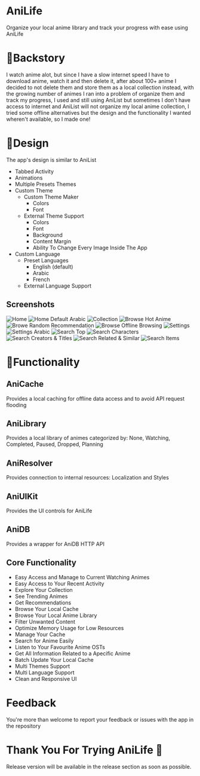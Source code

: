 # AniLife
Organize your local anime library and track your progress with ease using AniLife
# 🧾Backstory
I watch anime alot, but since I have a slow internet speed I have to download anime, watch it and then delete it, after about 100+ anime I decided to not delete them and store them as a local collection instead, with the growing number of animes I ran into a problem of organize them and track my progress, I used and still using AniList but sometimes I don't have access to internet and AniList will not organize my local anime collection, I tried some offline alternatives but the design and the functionality I wanted wheren't available, so I made one!
# 🎨Design
The app's design is similar to AniList
 - Tabbed Activity
 - Animations
 - Multiple Presets Themes
 - Custom Theme
   - Custom Theme Maker
     - Colors
     - Font
   - External Theme Support
     - Colors
     - Font
     - Background
     - Content Margin
     - Ability To Change Every Image Inside The App
 - Custom Language
   - Preset Languages
     - English (default)
     - Arabic
     - French
   - External Language Support
## Screenshots
![Home](Screenshots/Home.png)
![Home Default Arabic](Screenshots/Home_Default_Arabic.png)
![Collection](Screenshots/Collection.png)
![Browse Hot Anime](Screenshots/Browse_HotAnime.png)
![Browe Random Recommendation](Screenshots/Browse_RandomRecommendation.png)
![Browse Offline Browsing](Screenshots/Browse_OfflineBrowsing.png)
![Settings](Screenshots/Settings.png)
![Settings Arabic](Screenshots/Settings_Arabic.png)
![Search Top](Screenshots/Search_Top.png)
![Search Characters](Screenshots/Search_Characters.png)
![Search Creators & Titles](Screenshots/Search_CreatorsTitles.png)
![Search Related & Similar](Screenshots/Search_RelatedSimilar.png)
![Search Items](Screenshots/SearchItems.png)
# 🧰Functionality
## AniCache
Provides a local caching for offline data access and to avoid API request flooding
## AniLibrary
Provides a local library of animes categorized by: None, Watching, Completed, Paused, Dropped, Planning
## AniResolver
Provides connection to internal resources: Localization and Styles
## AniUIKit
Provides the UI controls for AniLife
## AniDB
Provides a wrapper for AniDB HTTP API
## Core Functionality
 - Easy Access and Manage to Current Watching Animes
 - Easy Access to Your Recent Activity
 - Explore Your Collection
 - See Trending Animes
 - Get Recommendations
 - Browse Your Local Cache
 - Browse Your Local Anime Library
 - Filter Unwanted Content
 - Optimize Memory Usage for Low Resources
 - Manage Your Cache
 - Search for Anime Easily
 - Listen to Your Favourite Anime OSTs
 - Get All Information Related to a Apecific Anime
 - Batch Update Your Local Cache
 - Multi Themes Support
 - Multi Language Support
 - Clean and Responsive UI
# Feedback
You're more than welcome to report your feedback or issues with the app in the repository
# Thank You For Trying AniLife 🎌
Release version will be available in the release section as soon as possible.
